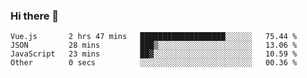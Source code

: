 ### Hi there 👋

<!--START_SECTION:waka-->

```text
Vue.js       2 hrs 47 mins   ███████████████████░░░░░░   75.44 %
JSON         28 mins         ███▒░░░░░░░░░░░░░░░░░░░░░   13.06 %
JavaScript   23 mins         ██▓░░░░░░░░░░░░░░░░░░░░░░   10.59 %
Other        0 secs          ░░░░░░░░░░░░░░░░░░░░░░░░░   00.36 %
```

<!--END_SECTION:waka-->

<!--
**Jonas-VanHaeken/Jonas-VanHaeken** is a ✨ _special_ ✨ repository because its `README.md` (this file) appears on your GitHub profile.

Here are some ideas to get you started:

- 🔭 I’m currently working on ...
- 🌱 I’m currently learning ...
- 👯 I’m looking to collaborate on ...
- 🤔 I’m looking for help with ...
- 💬 Ask me about ...
- 📫 How to reach me: ...
- 😄 Pronouns: ...
- ⚡ Fun fact: ...
-->
